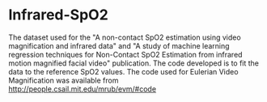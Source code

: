 # Infrared-SpO2
The dataset used for the "A non-contact SpO2 estimation using video magnification and infrared data" and "A study of machine learning regression techniques for
Non-Contact SpO2 Estimation from infrared motion magnified facial video" publication. The code developed is to fit the data to the reference SpO2 values. The code used for Eulerian Video Magnification was available from http://people.csail.mit.edu/mrub/evm/#code
